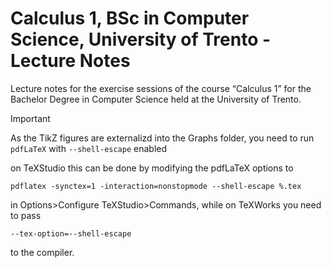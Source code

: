 # Calculus 1, BSc in Computer Science, University of Trento - Lecture Notes
Lecture notes for the exercise sessions of the course “Calculus 1” for the Bachelor Degree in Computer Science held at the University of Trento.

>[!IMPORTANT]
>As the TikZ figures are externalizd into the Graphs folder, you need to run `pdfLaTeX` with `--shell-escape` enabled
>
>on TeXStudio this can be done by modifying the pdfLaTeX options to
>```
>pdflatex -synctex=1 -interaction=nonstopmode --shell-escape %.tex
>```
>in Options>Configure TeXStudio>Commands, while on TeXWorks you need to pass 
>```
>--tex-option=--shell-escape
>```
>to the compiler.
